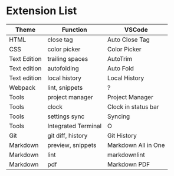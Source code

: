 # Extension List #

Theme | Function | VSCode
----- | -------- | -------
HTML | close tag | Auto Close Tag
CSS | color picker | Color Picker
Text Edition | trailing spaces | AutoTrim
Text edition | autofolding | Auto Fold
Text edition | local history | Local History
Webpack | lint, snippets | ?
Tools | project manager | Project Manager
Tools | clock | Clock in status bar
Tools | settings sync | Syncing
Tools | Integrated Terminal | O
Git | git diff, history | Git History
Markdown | preview, snippets | Markdown All in One
Markdown | lint | markdownlint
Markdown | pdf | Markdown PDF
